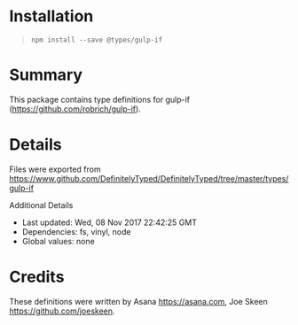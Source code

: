 # Installation
> `npm install --save @types/gulp-if`

# Summary
This package contains type definitions for gulp-if (https://github.com/robrich/gulp-if).

# Details
Files were exported from https://www.github.com/DefinitelyTyped/DefinitelyTyped/tree/master/types/gulp-if

Additional Details
 * Last updated: Wed, 08 Nov 2017 22:42:25 GMT
 * Dependencies: fs, vinyl, node
 * Global values: none

# Credits
These definitions were written by Asana <https://asana.com>, Joe Skeen <https://github.com/joeskeen>.
